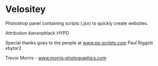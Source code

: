 Velositey
=========

Photoshop panel containing scripts (.jsx) to quickly create websites.


Attribution
kieranpblack
HYPD

Special thanks goes to the people at www.ps-scripts.com
Paul Riggott
xbytor2

Trevor Morris - www.morris-photographics.com
